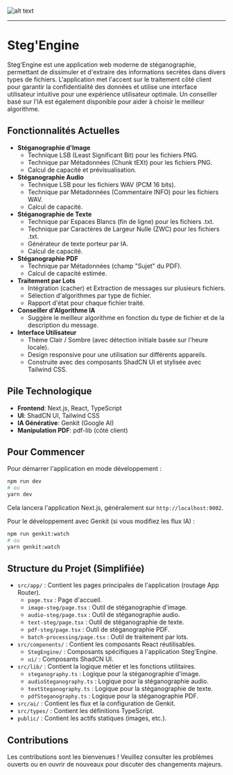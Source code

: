 ![alt text](https://i.ibb.co/6739X3nZ/steglogo.png)

---

# Steg'Engine

Steg'Engine est une application web moderne de stéganographie, permettant de dissimuler et d'extraire des informations secrètes dans divers types de fichiers. L'application met l'accent sur le traitement côté client pour garantir la confidentialité des données et utilise une interface utilisateur intuitive pour une expérience utilisateur optimale. Un conseiller basé sur l'IA est également disponible pour aider à choisir le meilleur algorithme.

## Fonctionnalités Actuelles

*   **Stéganographie d'Image**
    *   Technique LSB (Least Significant Bit) pour les fichiers PNG.
    *   Technique par Métadonnées (Chunk tEXt) pour les fichiers PNG.
    *   Calcul de capacité et prévisualisation.
*   **Stéganographie Audio**
    *   Technique LSB pour les fichiers WAV (PCM 16 bits).
    *   Technique par Métadonnées (Commentaire INFO) pour les fichiers WAV.
    *   Calcul de capacité.
*   **Stéganographie de Texte**
    *   Technique par Espaces Blancs (fin de ligne) pour les fichiers .txt.
    *   Technique par Caractères de Largeur Nulle (ZWC) pour les fichiers .txt.
    *   Générateur de texte porteur par IA.
    *   Calcul de capacité.
*   **Stéganographie PDF**
    *   Technique par Métadonnées (champ "Sujet" du PDF).
    *   Calcul de capacité estimée.
*   **Traitement par Lots**
    *   Intégration (cacher) et Extraction de messages sur plusieurs fichiers.
    *   Sélection d'algorithmes par type de fichier.
    *   Rapport d'état pour chaque fichier traité.
*   **Conseiller d'Algorithme IA**
    *   Suggère le meilleur algorithme en fonction du type de fichier et de la description du message.
*   **Interface Utilisateur**
    *   Thème Clair / Sombre (avec détection initiale basée sur l'heure locale).
    *   Design responsive pour une utilisation sur différents appareils.
    *   Construite avec des composants ShadCN UI et stylisée avec Tailwind CSS.

## Pile Technologique

*   **Frontend**: Next.js, React, TypeScript
*   **UI**: ShadCN UI, Tailwind CSS
*   **IA Générative**: Genkit (Google AI)
*   **Manipulation PDF**: pdf-lib (côté client)

## Pour Commencer

Pour démarrer l'application en mode développement :

```bash
npm run dev
# ou
yarn dev
```

Cela lancera l'application Next.js, généralement sur `http://localhost:9002`.

Pour le développement avec Genkit (si vous modifiez les flux IA) :

```bash
npm run genkit:watch
# ou
yarn genkit:watch
```

## Structure du Projet (Simplifiée)

*   `src/app/` : Contient les pages principales de l'application (routage App Router).
    *   `page.tsx` : Page d'accueil.
    *   `image-steg/page.tsx` : Outil de stéganographie d'image.
    *   `audio-steg/page.tsx` : Outil de stéganographie audio.
    *   `text-steg/page.tsx` : Outil de stéganographie de texte.
    *   `pdf-steg/page.tsx` : Outil de stéganographie PDF.
    *   `batch-processing/page.tsx` : Outil de traitement par lots.
*   `src/components/` : Contient les composants React réutilisables.
    *   `StegEngine/` : Composants spécifiques à l'application Steg'Engine.
    *   `ui/` : Composants ShadCN UI.
*   `src/lib/` : Contient la logique métier et les fonctions utilitaires.
    *   `steganography.ts` : Logique pour la stéganographie d'image.
    *   `audioSteganography.ts` : Logique pour la stéganographie audio.
    *   `textSteganography.ts` : Logique pour la stéganographie de texte.
    *   `pdfSteganography.ts` : Logique pour la stéganographie PDF.
*   `src/ai/` : Contient les flux et la configuration de Genkit.
*   `src/types/` : Contient les définitions TypeScript.
*   `public/` : Contient les actifs statiques (images, etc.).

## Contributions

Les contributions sont les bienvenues ! Veuillez consulter les problèmes ouverts ou en ouvrir de nouveaux pour discuter des changements majeurs.

